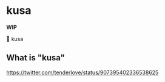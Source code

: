 # kusa

**WIP**

🌱 kusa
 
## What is "kusa"

https://twitter.com/tenderlove/status/907395402336538625

